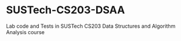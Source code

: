 # SUSTech-CS203-DSAA
Lab code and Tests in SUSTech CS203 Data Structures and Algorithm Analysis course
